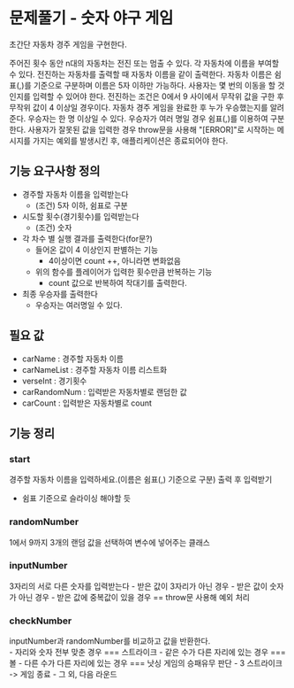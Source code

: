 # 문제풀기 - 숫자 야구 게임
초간단 자동차 경주 게임을 구현한다.

주어진 횟수 동안 n대의 자동차는 전진 또는 멈출 수 있다.
각 자동차에 이름을 부여할 수 있다. 전진하는 자동차를 출력할 때 자동차 이름을 같이 출력한다.
자동차 이름은 쉼표(,)를 기준으로 구분하며 이름은 5자 이하만 가능하다.
사용자는 몇 번의 이동을 할 것인지를 입력할 수 있어야 한다.
전진하는 조건은 0에서 9 사이에서 무작위 값을 구한 후 무작위 값이 4 이상일 경우이다.
자동차 경주 게임을 완료한 후 누가 우승했는지를 알려준다. 우승자는 한 명 이상일 수 있다.
우승자가 여러 명일 경우 쉼표(,)를 이용하여 구분한다.
사용자가 잘못된 값을 입력한 경우 throw문을 사용해 "[ERROR]"로 시작하는 메시지를 가지는 예외를 발생시킨 후, 애플리케이션은 종료되어야 한다.

## 기능 요구사항 정의
- 경주할 자동차 이름을 입력받는다
  - (조건) 5자 이하, 쉼표로 구분
- 시도할 횟수(경기횟수)를 입력받는다
  - (조건) 숫자
- 각 차수 별 실행 결과를 출력한다(for문?)
  - 들어온 값이 4 이상인지 판별하는 기능
    - 4이상이면 count ++, 아니라면 변화없음
  - 위의 함수를 플레이어가 입력한 횟수만큼 반복하는 기능
    - count 값으로 반복하여 작대기를 출력한다.
- 최종 우승자를 출력한다
  - 우승자는 여러명일 수 있다.

## 필요 값
- carName : 경주할 자동차 이름 
- carNameList : 경주할 자동차 이름 리스트화 
- verseInt : 경기횟수
- carRandomNum : 입력받은 자동차별로 랜덤한 값
- carCount : 입력받은 자동차별로 count

## 기능 정리
### start
경주할 자동차 이름을 입력하세요.(이름은 쉼표(,) 기준으로 구분) 출력 후 입력받기
- 쉼표 기준으로 슬라이싱 해야할 듯

### randomNumber
1에서 9까지 3개의 랜덤 값을 선택하여 변수에 넣어주는 클래스

### inputNumber
3자리의 서로 다른 숫자를 입력받는다
    - 받은 값이 3자리가 아닌 경우
    - 받은 값이 숫자가 아닌 경우
    - 받은 값에 중복값이 있을 경우
	== throw문 사용해 예외 처리

### checkNumber
inputNumber과 randomNumber를 비교하고 값을 반환한다.    
    - 자리와 숫자 전부 맞춘 경우 === 스트라이크
    - 같은 수가 다른 자리에 있는 경우 === 볼
    - 다른 수가 다른 자리에 있는 경우 === 낫싱
게임의 승패유무 판단
    - 3 스트라이크 -> 게임 종료
    - 그 외, 다음 라운드
